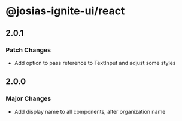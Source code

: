 # @josias-ignite-ui/react

## 2.0.1

### Patch Changes

- Add option to pass reference to TextInput and adjust some styles

## 2.0.0

### Major Changes

- Add display name to all components, alter organization name
